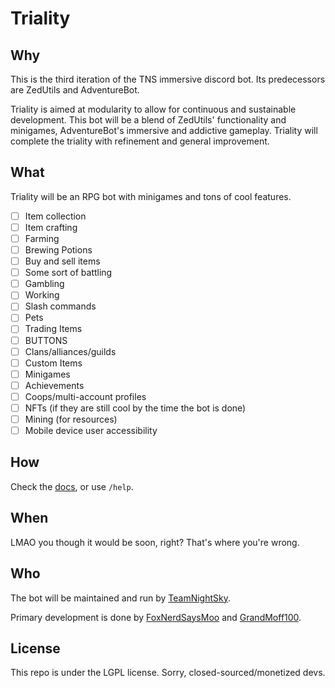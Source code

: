 # Triality
## Why
This is the third iteration of the TNS immersive discord bot. Its predecessors are ZedUtils and AdventureBot.

Triality is aimed at modularity to allow for continuous and sustainable development. This bot will be a blend of ZedUtils' functionality and minigames, AdventureBot's immersive and addictive gameplay. Triality will complete the triality with refinement and general improvement.

## What
Triality will be an RPG bot with minigames and tons of cool features.

- [ ] Item collection
- [ ] Item crafting
- [ ] Farming
- [ ] Brewing Potions
- [ ] Buy and sell items
- [ ] Some sort of battling
- [ ] Gambling
- [ ] Working
- [ ] Slash commands
- [ ] Pets
- [ ] Trading Items
- [ ] BUTTONS
- [ ] Clans/alliances/guilds
- [ ] Custom Items
- [ ] Minigames
- [ ] Achievements
- [ ] Coops/multi-account profiles
- [ ] NFTs (if they are still cool by the time the bot is done)
- [ ] Mining (for resources)
- [ ] Mobile device user accessibility

## How
Check the [docs](lol-these-dont-exist), or use `/help`.

## When
LMAO you though it would be soon, right? That's where you're wrong.

## Who
The bot will be maintained and run by [TeamNightSky](https://github.com/teamnightsky).

Primary development is done by [FoxNerdSaysMoo](https://github.com/foxnerdsaysmoo) and [GrandMoff100](https://github.com/grandmoff100).


## License
This repo is under the LGPL license. Sorry, closed-sourced/monetized devs.
